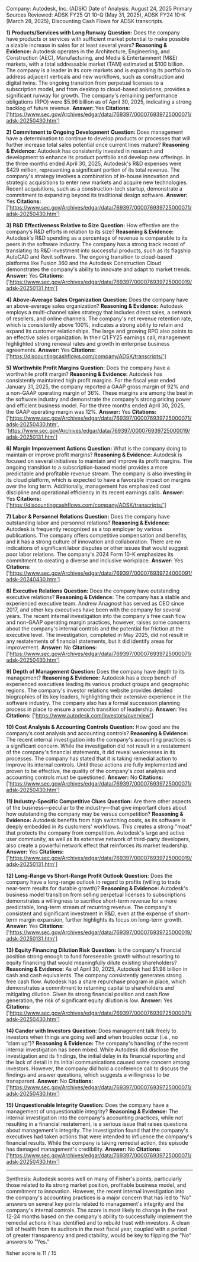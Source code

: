 Company: Autodesk, Inc. (ADSK)
Date of Analysis: August 24, 2025
Primary Sources Reviewed: ADSK FY25 Q1 10-Q (May 31, 2025), ADSK FY24 10-K (March 28, 2025), Discounting Cash Flows for ADSK transcripts.

**1) Products/Services with Long Runway**
**Question:** Does the company have products or services with sufficient market potential to make possible a sizable increase in sales for at least several years?
**Reasoning & Evidence:** Autodesk operates in the Architecture, Engineering, and Construction (AEC), Manufacturing, and Media & Entertainment (M&E) markets, with a total addressable market (TAM) estimated at $100 billion. The company is a leader in its core markets and is expanding its portfolio to address adjacent verticals and new workflows, such as construction and digital twins. The ongoing transition from perpetual licenses to a subscription model, and from desktop to cloud-based solutions, provides a significant runway for growth. The company's remaining performance obligations (RPO) were $5.96 billion as of April 30, 2025, indicating a strong backlog of future revenue.
**Answer:** Yes
**Citations:** ['https://www.sec.gov/Archives/edgar/data/769397/000076939725000071/adsk-20250430.htm']

**2) Commitment to Ongoing Development**
**Question:** Does management have a determination to continue to develop products or processes that will further increase total sales potential once current lines mature?
**Reasoning & Evidence:** Autodesk has consistently invested in research and development to enhance its product portfolio and develop new offerings. In the three months ended April 30, 2025, Autodesk's R&D expenses were $429 million, representing a significant portion of its total revenue. The company's strategy involves a combination of in-house innovation and strategic acquisitions to enter new markets and acquire new technologies. Recent acquisitions, such as a construction-tech startup, demonstrate a commitment to expanding beyond its traditional design software.
**Answer:** Yes
**Citations:** ['https://www.sec.gov/Archives/edgar/data/769397/000076939725000071/adsk-20250430.htm']

**3) R&D Effectiveness Relative to Size**
**Question:** How effective are the company’s R&D efforts in relation to its size?
**Reasoning & Evidence:** Autodesk's R&D spending as a percentage of revenue is comparable to its peers in the software industry. The company has a strong track record of translating its R&D investment into successful products, such as its flagship AutoCAD and Revit software. The ongoing transition to cloud-based platforms like Fusion 360 and the Autodesk Construction Cloud demonstrates the company's ability to innovate and adapt to market trends.
**Answer:** Yes
**Citations:** ['https://www.sec.gov/Archives/edgar/data/769397/000076939725000019/adsk-20250131.htm']

**4) Above-Average Sales Organization**
**Question:** Does the company have an above-average sales organization?
**Reasoning & Evidence:** Autodesk employs a multi-channel sales strategy that includes direct sales, a network of resellers, and online channels. The company's net revenue retention rate, which is consistently above 100%, indicates a strong ability to retain and expand its customer relationships. The large and growing RPO also points to an effective sales organization. In their Q1 FY25 earnings call, management highlighted strong renewal rates and growth in enterprise business agreements.
**Answer:** Yes
**Citations:** ['https://discountingcashflows.com/company/ADSK/transcripts/']

**5) Worthwhile Profit Margins**
**Question:** Does the company have a worthwhile profit margin?
**Reasoning & Evidence:** Autodesk has consistently maintained high profit margins. For the fiscal year ended January 31, 2025, the company reported a GAAP gross margin of 92% and a non-GAAP operating margin of 36%. These margins are among the best in the software industry and demonstrate the company's strong pricing power and efficient business model. For the three months ended April 30, 2025, the GAAP operating margin was 12%.
**Answer:** Yes
**Citations:** ['https://www.sec.gov/Archives/edgar/data/769397/000076939725000071/adsk-20250430.htm', 'https://www.sec.gov/Archives/edgar/data/769397/000076939725000019/adsk-20250131.htm']

**6) Margin Improvement Actions**
**Question:** What is the company doing to maintain or improve profit margins?
**Reasoning & Evidence:** Autodesk is focused on several initiatives to maintain and improve its profit margins. The ongoing transition to a subscription-based model provides a more predictable and profitable revenue stream. The company is also investing in its cloud platform, which is expected to have a favorable impact on margins over the long term. Additionally, management has emphasized cost discipline and operational efficiency in its recent earnings calls.
**Answer:** Yes
**Citations:** ['https://discountingcashflows.com/company/ADSK/transcripts/']

**7) Labor & Personnel Relations**
**Question:** Does the company have outstanding labor and personnel relations?
**Reasoning & Evidence:** Autodesk is frequently recognized as a top employer by various publications. The company offers competitive compensation and benefits, and it has a strong culture of innovation and collaboration. There are no indications of significant labor disputes or other issues that would suggest poor labor relations. The company's 2024 Form 10-K emphasizes its commitment to creating a diverse and inclusive workplace.
**Answer:** Yes
**Citations:** ['https://www.sec.gov/Archives/edgar/data/769397/000076939724000091/adsk-20240430.htm']

**8) Executive Relations**
**Question:** Does the company have outstanding executive relations?
**Reasoning & Evidence:** The company has a stable and experienced executive team. Andrew Anagnost has served as CEO since 2017, and other key executives have been with the company for several years. The recent internal investigation into the company's free cash flow and non-GAAP operating margin practices, however, raises some concerns about the company's internal controls and the potential for friction at the executive level. The investigation, completed in May 2025, did not result in any restatements of financial statements, but it did identify areas for improvement.
**Answer:** No
**Citations:** ['https://www.sec.gov/Archives/edgar/data/769397/000076939725000071/adsk-20250430.htm']

**9) Depth of Management**
**Question:** Does the company have depth to its management?
**Reasoning & Evidence:** Autodesk has a deep bench of experienced executives leading its various product groups and geographic regions. The company's investor relations website provides detailed biographies of its key leaders, highlighting their extensive experience in the software industry. The company also has a formal succession planning process in place to ensure a smooth transition of leadership.
**Answer:** Yes
**Citations:** ['https://www.autodesk.com/investors/overview']

**10) Cost Analysis & Accounting Controls**
**Question:** How good are the company’s cost analysis and accounting controls?
**Reasoning & Evidence:** The recent internal investigation into the company's accounting practices is a significant concern. While the investigation did not result in a restatement of the company's financial statements, it did reveal weaknesses in its processes. The company has stated that it is taking remedial action to improve its internal controls. Until these actions are fully implemented and proven to be effective, the quality of the company's cost analysis and accounting controls must be questioned.
**Answer:** No
**Citations:** ['https://www.sec.gov/Archives/edgar/data/769397/000076939725000071/adsk-20250430.htm']

**11) Industry-Specific Competitive Clues**
**Question:** Are there other aspects of the business—peculiar to the industry—that give important clues about how outstanding the company may be versus competition?
**Reasoning & Evidence:** Autodesk benefits from high switching costs, as its software is deeply embedded in its customers' workflows. This creates a strong "moat" that protects the company from competition. Autodesk's large and active user community, as well as its extensive network of third-party developers, also create a powerful network effect that reinforces its market leadership.
**Answer:** Yes
**Citations:** ['https://www.sec.gov/Archives/edgar/data/769397/000076939725000019/adsk-20250131.htm']

**12) Long-Range vs Short-Range Profit Outlook**
**Question:** Does the company have a long-range outlook in regard to profits (willing to trade near-term results for durable growth)?
**Reasoning & Evidence:** Autodesk's business model transition from selling perpetual licenses to subscriptions demonstrates a willingness to sacrifice short-term revenue for a more predictable, long-term stream of recurring revenue. The company's consistent and significant investment in R&D, even at the expense of short-term margin expansion, further highlights its focus on long-term growth.
**Answer:** Yes
**Citations:** ['https://www.sec.gov/Archives/edgar/data/769397/000076939725000019/adsk-20250131.htm']

**13) Equity Financing Dilution Risk**
**Question:** Is the company's financial position strong enough to fund foreseeable growth without resorting to equity financing that would meaningfully dilute existing shareholders?
**Reasoning & Evidence:** As of April 30, 2025, Autodesk had $1.98 billion in cash and cash equivalents. The company consistently generates strong free cash flow. Autodesk has a share repurchase program in place, which demonstrates a commitment to returning capital to shareholders and mitigating dilution. Given its strong financial position and cash flow generation, the risk of significant equity dilution is low.
**Answer:** Yes
**Citations:** ['https://www.sec.gov/Archives/edgar/data/769397/000076939725000071/adsk-20250430.htm']

**14) Candor with Investors**
**Question:** Does management talk freely to investors when things are going well **and** when troubles occur (i.e., no “clam up”)?
**Reasoning & Evidence:** The company's handling of the recent internal investigation has been mixed. While Autodesk did disclose the investigation and its findings, the initial delay in its financial reporting and the lack of detail in its initial communications caused some concern among investors. However, the company did hold a conference call to discuss the findings and answer questions, which suggests a willingness to be transparent.
**Answer:** No
**Citations:** ['https://www.sec.gov/Archives/edgar/data/769397/000076939725000071/adsk-20250430.htm']

**15) Unquestionable Integrity**
**Question:** Does the company have a management of unquestionable integrity?
**Reasoning & Evidence:** The internal investigation into the company's accounting practices, while not resulting in a financial restatement, is a serious issue that raises questions about management's integrity. The investigation found that the company's executives had taken actions that were intended to influence the company's financial results. While the company is taking remedial action, this episode has damaged management's credibility.
**Answer:** No
**Citations:** ['https://www.sec.gov/Archives/edgar/data/769397/000076939725000071/adsk-20250430.htm']

---
Synthesis:
Autodesk scores well on many of Fisher's points, particularly those related to its strong market position, profitable business model, and commitment to innovation. However, the recent internal investigation into the company's accounting practices is a major concern that has led to "No" answers on several key points related to management's integrity and the company's internal controls. The score is most likely to change in the next 12-24 months based on the company's ability to successfully implement the remedial actions it has identified and to rebuild trust with investors. A clean bill of health from its auditors in the next fiscal year, coupled with a period of greater transparency and predictability, would be key to flipping the "No" answers to "Yes."

fisher score is 11 / 15